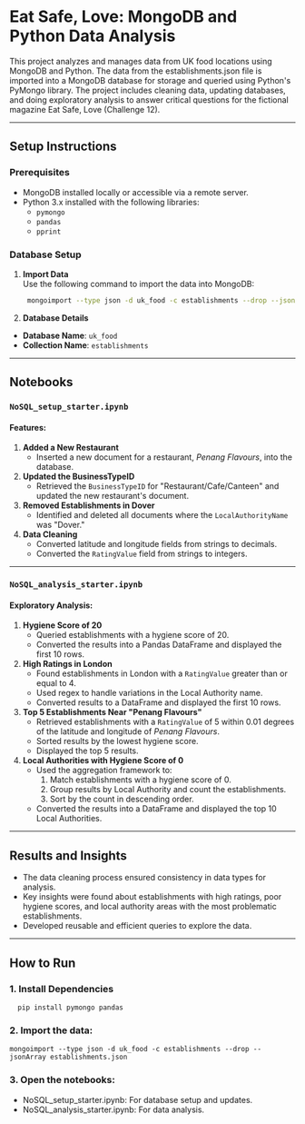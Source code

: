 # Eat Safe, Love: MongoDB and Python Data Analysis

This project analyzes and manages data from UK food locations using MongoDB and Python. The data from the establishments.json file is imported into a MongoDB database for storage and queried using Python's PyMongo library. The project includes cleaning data, updating databases, and doing exploratory analysis to answer critical questions for the fictional magazine Eat Safe, Love (Challenge 12).

---

## Setup Instructions

### Prerequisites
- MongoDB installed locally or accessible via a remote server.
- Python 3.x installed with the following libraries:
  - `pymongo`
  - `pandas`
  - `pprint`

### Database Setup
1. **Import Data**  
   Use the following command to import the data into MongoDB:
   ```bash
    mongoimport --type json -d uk_food -c establishments --drop --jsonArray establishments.json

2. **Database Details**
- **Database Name**: `uk_food`
- **Collection Name**: `establishments`

---

## Notebooks

### `NoSQL_setup_starter.ipynb`
#### Features:
1. **Added a New Restaurant**
   - Inserted a new document for a restaurant, *Penang Flavours*, into the database.
2. **Updated the BusinessTypeID**
   - Retrieved the `BusinessTypeID` for "Restaurant/Cafe/Canteen" and updated the new restaurant's document.
3. **Removed Establishments in Dover**
   - Identified and deleted all documents where the `LocalAuthorityName` was "Dover."
4. **Data Cleaning**
   - Converted latitude and longitude fields from strings to decimals.
   - Converted the `RatingValue` field from strings to integers.

---

### `NoSQL_analysis_starter.ipynb`
#### Exploratory Analysis:
1. **Hygiene Score of 20**
   - Queried establishments with a hygiene score of 20.
   - Converted the results into a Pandas DataFrame and displayed the first 10 rows.
2. **High Ratings in London**
   - Found establishments in London with a `RatingValue` greater than or equal to 4.
   - Used regex to handle variations in the Local Authority name.
   - Converted results to a DataFrame and displayed the first 10 rows.
3. **Top 5 Establishments Near "Penang Flavours"**
   - Retrieved establishments with a `RatingValue` of 5 within 0.01 degrees of the latitude and longitude of *Penang Flavours*.
   - Sorted results by the lowest hygiene score.
   - Displayed the top 5 results.
4. **Local Authorities with Hygiene Score of 0**
   - Used the aggregation framework to:
     1. Match establishments with a hygiene score of 0.
     2. Group results by Local Authority and count the establishments.
     3. Sort by the count in descending order.
   - Converted the results into a DataFrame and displayed the top 10 Local Authorities.

---

## Results and Insights
- The data cleaning process ensured consistency in data types for analysis.
- Key insights were found about establishments with high ratings, poor hygiene scores, and local authority areas with the most problematic establishments.
- Developed reusable and efficient queries to explore the data.

---

## How to Run

### 1. Install Dependencies
      pip install pymongo pandas


### 2.	Import the data:
    mongoimport --type json -d uk_food -c establishments --drop --jsonArray establishments.json

### 3.	Open the notebooks:
-	NoSQL_setup_starter.ipynb: For database setup and updates.
-	NoSQL_analysis_starter.ipynb: For data analysis.



